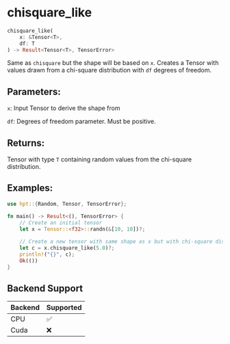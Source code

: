 # chisquare_like
```rust
chisquare_like(
    x: &Tensor<T>,
    df: T
) -> Result<Tensor<T>, TensorError>
```
Same as `chisquare` but the shape will be based on `x`. Creates a Tensor with values drawn from a chi-square distribution with `df` degrees of freedom.

## Parameters:
`x`: Input Tensor to derive the shape from

`df`: Degrees of freedom parameter. Must be positive.

## Returns:
Tensor with type `T` containing random values from the chi-square distribution.

## Examples:
```rust
use hpt::{Random, Tensor, TensorError};

fn main() -> Result<(), TensorError> {
    // Create an initial tensor
    let x = Tensor::<f32>::randn(&[10, 10])?;
    
    // Create a new tensor with same shape as x but with chi-square distribution
    let c = x.chisquare_like(5.0)?;
    println!("{}", c);
    Ok(())
}
```
## Backend Support
| Backend | Supported |
|---------|-----------|
| CPU     | ✅         |
| Cuda    | ❌        |